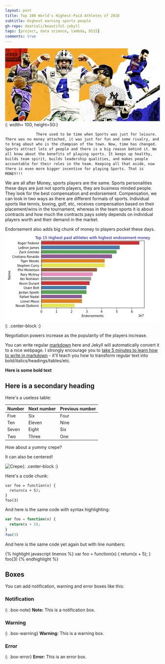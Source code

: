 ```yaml
---
layout: post
title: Top 100 World's Highest-Paid Athletes of 2018
subtitle: Highest earning sports people 
gh-repo: daattali/beautiful-jekyll
tags: [project, data science, lambda, DS15]
comments: true
---
```

![](/img/athletes.jpg){: width= 100, height=50:}

                  There used to be time when Sports was just for leisure. There was no money attached, it was just for fun and some rivalry, and to brag about who is the champion of the town. Now, time has changed. Sports attract lots of people and there is a big reason behind it. We all know about the benefits of playing sports. It keeps up healthy, builds team spirit, builds leadership qualities, and makes people accountable for their roles in the team. Keeping all that aside, now there is even more bigger incentive for playing Sports. That is MONEY!!!

  We are all after Money, sports players are the same. Sports personalities these days are just not sports players, they are business minded people. They look for the best compensation and endorsement. Compensation, we can look in two ways as there are different formats of sports. Individual sports like tennis, boxing, golf, etc, receives compensation based on their placement/wins in the tournament, whereas in the team sports it is about contracts and how much the contracts pays solely depends on individual players worth and their demand in the market. 
  
  Endorsement also adds big chunk of money to players pocket these days. 
  ![Plot](/img/barplot.jpg){: .center-block :}
  
  Negotiation powers increase as the popularity of the players increase. 


You can write regular [markdown](http://markdowntutorial.com/) here and Jekyll will automatically convert it to a nice webpage.  I strongly encourage you to [take 5 minutes to learn how to write in markdown](http://markdowntutorial.com/) - it'll teach you how to transform regular text into bold/italics/headings/tables/etc.

**Here is some bold text**

## Here is a secondary heading

Here's a useless table:

| Number | Next number | Previous number |
| :------ |:--- | :--- |
| Five | Six | Four |
| Ten | Eleven | Nine |
| Seven | Eight | Six |
| Two | Three | One |


How about a yummy crepe?



It can also be centered!

![Crepe](https://s3-media3.fl.yelpcdn.com/bphoto/cQ1Yoa75m2yUFFbY2xwuqw/348s.jpg){: .center-block :}

Here's a code chunk:

~~~
var foo = function(x) {
  return(x + 5);
}
foo(3)
~~~

And here is the same code with syntax highlighting:

```javascript
var foo = function(x) {
  return(x + 5);
}
foo(3)
```

And here is the same code yet again but with line numbers:

{% highlight javascript linenos %}
var foo = function(x) {
  return(x + 5);
}
foo(3)
{% endhighlight %}

## Boxes
You can add notification, warning and error boxes like this:

### Notification

{: .box-note}
**Note:** This is a notification box.

### Warning

{: .box-warning}
**Warning:** This is a warning box.

### Error

{: .box-error}
**Error:** This is an error box.
